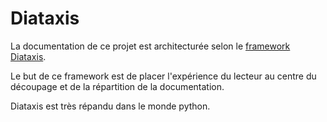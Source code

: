 # Diataxis

La documentation de ce projet est architecturée selon le [framework Diataxis](https://diataxis.fr/).

Le but de ce framework est de placer l'expérience du lecteur au centre du découpage et de la répartition de la documentation.

Diataxis est très répandu dans le monde python.
